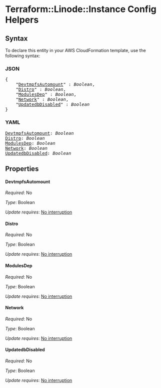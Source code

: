 # Terraform::Linode::Instance Config Helpers

## Syntax

To declare this entity in your AWS CloudFormation template, use the following syntax:

### JSON

<pre>
{
    "<a href="#devtmpfsautomount" title="DevtmpfsAutomount">DevtmpfsAutomount</a>" : <i>Boolean</i>,
    "<a href="#distro" title="Distro">Distro</a>" : <i>Boolean</i>,
    "<a href="#modulesdep" title="ModulesDep">ModulesDep</a>" : <i>Boolean</i>,
    "<a href="#network" title="Network">Network</a>" : <i>Boolean</i>,
    "<a href="#updatedbdisabled" title="UpdatedbDisabled">UpdatedbDisabled</a>" : <i>Boolean</i>
}
</pre>

### YAML

<pre>
<a href="#devtmpfsautomount" title="DevtmpfsAutomount">DevtmpfsAutomount</a>: <i>Boolean</i>
<a href="#distro" title="Distro">Distro</a>: <i>Boolean</i>
<a href="#modulesdep" title="ModulesDep">ModulesDep</a>: <i>Boolean</i>
<a href="#network" title="Network">Network</a>: <i>Boolean</i>
<a href="#updatedbdisabled" title="UpdatedbDisabled">UpdatedbDisabled</a>: <i>Boolean</i>
</pre>

## Properties

#### DevtmpfsAutomount

_Required_: No

_Type_: Boolean

_Update requires_: [No interruption](https://docs.aws.amazon.com/AWSCloudFormation/latest/UserGuide/using-cfn-updating-stacks-update-behaviors.html#update-no-interrupt)

#### Distro

_Required_: No

_Type_: Boolean

_Update requires_: [No interruption](https://docs.aws.amazon.com/AWSCloudFormation/latest/UserGuide/using-cfn-updating-stacks-update-behaviors.html#update-no-interrupt)

#### ModulesDep

_Required_: No

_Type_: Boolean

_Update requires_: [No interruption](https://docs.aws.amazon.com/AWSCloudFormation/latest/UserGuide/using-cfn-updating-stacks-update-behaviors.html#update-no-interrupt)

#### Network

_Required_: No

_Type_: Boolean

_Update requires_: [No interruption](https://docs.aws.amazon.com/AWSCloudFormation/latest/UserGuide/using-cfn-updating-stacks-update-behaviors.html#update-no-interrupt)

#### UpdatedbDisabled

_Required_: No

_Type_: Boolean

_Update requires_: [No interruption](https://docs.aws.amazon.com/AWSCloudFormation/latest/UserGuide/using-cfn-updating-stacks-update-behaviors.html#update-no-interrupt)

